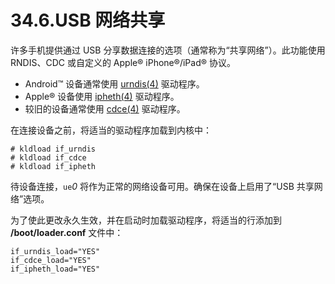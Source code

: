 # 34.6.USB 网络共享

许多手机提供通过 USB 分享数据连接的选项（通常称为“共享网络”）。此功能使用 RNDIS、CDC 或自定义的 Apple® iPhone®/iPad® 协议。

* Android™ 设备通常使用 [urndis(4)](https://man.freebsd.org/cgi/man.cgi?query=urndis&sektion=4&format=html) 驱动程序。
* Apple® 设备使用 [ipheth(4)](https://man.freebsd.org/cgi/man.cgi?query=ipheth&sektion=4&format=html) 驱动程序。
* 较旧的设备通常使用 [cdce(4)](https://man.freebsd.org/cgi/man.cgi?query=cdce&sektion=4&format=html) 驱动程序。

在连接设备之前，将适当的驱动程序加载到内核中：

```
# kldload if_urndis
# kldload if_cdce
# kldload if_ipheth
```

待设备连接，`ue`*0* 将作为正常的网络设备可用。确保在设备上启用了“USB 共享网络”选项。

为了使此更改永久生效，并在启动时加载驱动程序，将适当的行添加到 **/boot/loader.conf** 文件中：

```
if_urndis_load="YES"
if_cdce_load="YES"
if_ipheth_load="YES"
```

